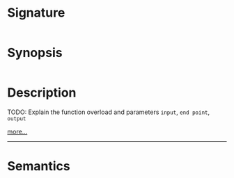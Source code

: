 # Signature
```vikid-signature
```

# Synopsis
```vikid-synopsis
```

# Description
TODO: Explain the function overload and parameters `input`, `end point`, `output`

[more...](https://www.w3schools.com/tags/canvas_lineto.asp)

----
# Semantics